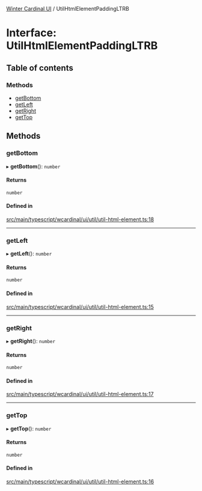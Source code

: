 [Winter Cardinal UI](../README.md) / UtilHtmlElementPaddingLTRB

# Interface: UtilHtmlElementPaddingLTRB

## Table of contents

### Methods

- [getBottom](UtilHtmlElementPaddingLTRB.md#getbottom)
- [getLeft](UtilHtmlElementPaddingLTRB.md#getleft)
- [getRight](UtilHtmlElementPaddingLTRB.md#getright)
- [getTop](UtilHtmlElementPaddingLTRB.md#gettop)

## Methods

### getBottom

▸ **getBottom**(): `number`

#### Returns

`number`

#### Defined in

[src/main/typescript/wcardinal/ui/util/util-html-element.ts:18](https://github.com/winter-cardinal/winter-cardinal-ui/blob/v0.154.0/src/main/typescript/wcardinal/ui/util/util-html-element.ts#L18)

___

### getLeft

▸ **getLeft**(): `number`

#### Returns

`number`

#### Defined in

[src/main/typescript/wcardinal/ui/util/util-html-element.ts:15](https://github.com/winter-cardinal/winter-cardinal-ui/blob/v0.154.0/src/main/typescript/wcardinal/ui/util/util-html-element.ts#L15)

___

### getRight

▸ **getRight**(): `number`

#### Returns

`number`

#### Defined in

[src/main/typescript/wcardinal/ui/util/util-html-element.ts:17](https://github.com/winter-cardinal/winter-cardinal-ui/blob/v0.154.0/src/main/typescript/wcardinal/ui/util/util-html-element.ts#L17)

___

### getTop

▸ **getTop**(): `number`

#### Returns

`number`

#### Defined in

[src/main/typescript/wcardinal/ui/util/util-html-element.ts:16](https://github.com/winter-cardinal/winter-cardinal-ui/blob/v0.154.0/src/main/typescript/wcardinal/ui/util/util-html-element.ts#L16)
